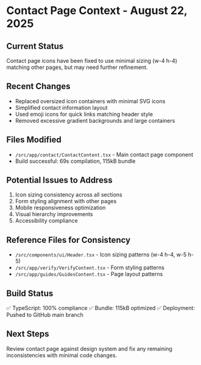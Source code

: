 # Contact Page Context - August 22, 2025

## Current Status
Contact page icons have been fixed to use minimal sizing (w-4 h-4) matching other pages, but may need further refinement.

## Recent Changes
- Replaced oversized icon containers with minimal SVG icons
- Simplified contact information layout
- Used emoji icons for quick links matching header style
- Removed excessive gradient backgrounds and large containers

## Files Modified
- `/src/app/contact/ContactContent.tsx` - Main contact page component
- Build successful: 69s compilation, 115kB bundle

## Potential Issues to Address
1. Icon sizing consistency across all sections
2. Form styling alignment with other pages
3. Mobile responsiveness optimization
4. Visual hierarchy improvements
5. Accessibility compliance

## Reference Files for Consistency
- `/src/components/ui/Header.tsx` - Icon sizing patterns (w-4 h-4, w-5 h-5)
- `/src/app/verify/VerifyContent.tsx` - Form styling patterns
- `/src/app/guides/GuidesContent.tsx` - Page layout patterns

## Build Status
✅ TypeScript: 100% compliance
✅ Bundle: 115kB optimized
✅ Deployment: Pushed to GitHub main branch

## Next Steps
Review contact page against design system and fix any remaining inconsistencies with minimal code changes.